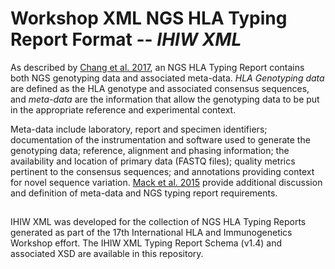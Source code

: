 # Workshop XML NGS HLA Typing Report Format -- *IHIW XML*

As described by [Chang et al. 2017](https://doi.org/10.1016/j.humimm.2017.12.004), an NGS HLA Typing Report contains both NGS genotyping data and associated meta-data. 
_HLA Genotyping data_ are defined as the HLA genotype and associated consensus sequences, and _meta-data_ are the information that allow the genotyping data to be put in the appropriate reference and experimental context. 

Meta-data include laboratory, report and specimen identifiers; documentation of the instrumentation and software used to generate the genotyping data; reference, alignment and phasing information; the availability and location of primary data (FASTQ files); quality metrics pertinent to the consensus sequences; and annotations providing context for novel sequence variation.
[Mack et al. 2015](https://www.ncbi.nlm.nih.gov/pmc/articles/PMC4674382/) provide additional discussion and definition of meta-data and NGS typing report requirements.

##
IHIW XML was developed for the collection of NGS HLA Typing Reports generated as part of the 17th International HLA and 
Immunogenetics Workshop effort. The IHIW XML Typing Report Schema (v1.4) and associated XSD are available in this repository.


